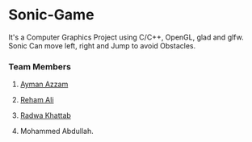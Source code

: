 # Sonic-Game
It's a Computer Graphics Project using C/C++, OpenGL, glad and glfw. Sonic Can move left, right and Jump to avoid Obstacles.

### Team Members

1. [Ayman Azzam](https://github.com/AymanAzzam)

2. [Reham Ali](https://github.com/rehamaali)

3. [Radwa Khattab](https://github.com/RadwaSK)

4. Mohammed Abdullah.
